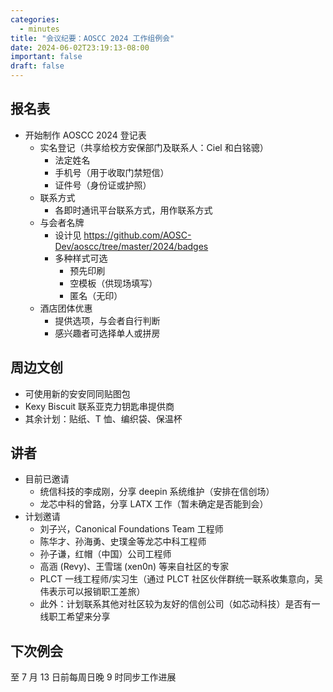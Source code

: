 ```yaml
---
categories:
  - minutes
title: "会议纪要：AOSCC 2024 工作组例会"
date: 2024-06-02T23:19:13-08:00
important: false
draft: false
---
```


报名表
---

- 开始制作 AOSCC 2024 登记表
    - 实名登记（共享给校方安保部门及联系人：Ciel 和白铭骢）
        - 法定姓名
        - 手机号（用于收取门禁短信）
        - 证件号（身份证或护照）
    - 联系方式
        - 各即时通讯平台联系方式，用作联系方式
    - 与会者名牌
        - 设计见 https://github.com/AOSC-Dev/aoscc/tree/master/2024/badges
        - 多种样式可选
            - 预先印刷
            - 空模板（供现场填写）
            - 匿名（无印）
    - 酒店团体优惠
        - 提供选项，与会者自行判断
        - 感兴趣者可选择单人或拼房

周边文创
---

- 可使用新的安安同同贴图包
- Kexy Biscuit 联系亚克力钥匙串提供商
- 其余计划：贴纸、T 恤、编织袋、保温杯

讲者
---

- 目前已邀请
    - 统信科技的李成刚，分享 deepin 系统维护（安排在信创场）
    - 龙芯中科的曾路，分享 LATX 工作（暂未确定是否能到会）
- 计划邀请
    - 刘子兴，Canonical Foundations Team 工程师
    - 陈华才、孙海勇、史璞金等龙芯中科工程师
    - 孙子谦，红帽（中国）公司工程师
    - 高涵 (Revy)、王雪瑞 (xen0n) 等来自社区的专家
    - PLCT 一线工程师/实习生（通过 PLCT 社区伙伴群统一联系收集意向，吴伟表示可以报销职工差旅）
    - 此外：计划联系其他对社区较为友好的信创公司（如芯动科技）是否有一线职工希望来分享

下次例会
---

至 7 月 13 日前每周日晚 9 时同步工作进展
